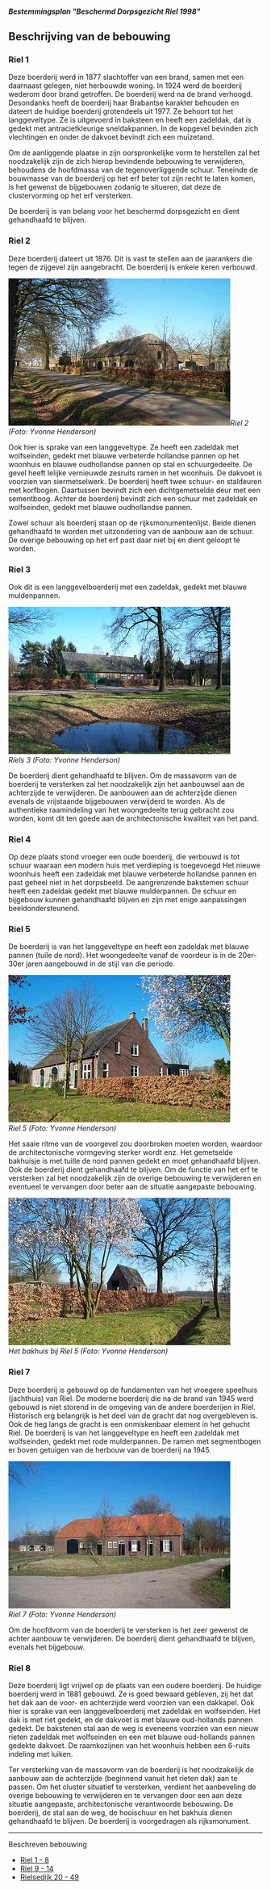 ##### Bestemmingsplan "Beschermd Dorpsgezicht Riel 1998"

## Beschrijving van de bebouwing

### Riel 1
Deze boerderij werd in 1877 slachtoffer van een brand, samen met een daarnaast gelegen, niet herbouwde woning.
In 1924 werd de boerderij wederom door brand getroffen.
De boerderij werd na de brand verhoogd.
Desondanks heeft de boerderij haar Brabantse karakter behouden en dateert de huidige boerderij grotendeels uit 1977.
Ze behoort tot het langgeveltype.
Ze is uitgevoerd in baksteen en heeft een zadeldak, dat is gedekt met antracietkleurige sneldakpannen.
In de kopgevel bevinden zich vlechtingen en onder de dakvoet bevindt zich een muizetand. 

Om de aanliggende plaatse in zijn oorspronkelijke vorm te herstellen zal het noodzakelijk zijn de zich hierop bevindende bebouwing te verwijderen, behoudens de hoofdmassa van de tegenoverliggende schuur.
Teneinde de bouwmasse van de boerderij op het erf beter tot zijn recht te laten komen, is het gewenst de bijgebouwen zodanig te situeren, dat deze de clustervorming op het erf versterken.

De boerderij is van belang voor het beschermd dorpsgezicht en dient gehandhaafd te blijven.

### Riel 2
Deze boerderij dateert uit 1876. Dit is vast te stellen aan de jaarankers die tegen de zijgevel zijn aangebracht. De boerderij is enkele keren verbouwd.

![Riel 2](images/riel2y.jpg)*Riel 2 (Foto: Yvonne Henderson)*

Ook hier is sprake van een langgeveltype. Ze heeft een zadeldak met wolfseinden, gedekt met blauwe verbeterde hollandse pannen op het woonhuis en blauwe oudhollandse pannen op stal en schuurgedeelte.
De gevel heeft lelijke vernieuwde zesruits ramen in het woonhuis.
De dakvoet is voorzien van siermetselwerk. De boerderij heeft twee schuur- en staldeuren met korfbogen.
Daartussen bevindt zich een dichtgemetselde deur met een sementboog. Achter de boerderij bevindt zich een schuur met zadeldak en wolfseinden, gedekt met blauwe oudhollandse pannen. 

Zowel schuur als boerderij staan op de rijksmonumentenlijst. Beide dienen gehandhaafd te worden met uitzondering van de aanbouw aan de schuur.
De overige bebouwing op het erf past daar niet bij en dient geloopt te worden.

### Riel 3
Ook dit is een langgevelboerderij met een zadeldak, gedekt met blauwe muldenpannen. 

![Riel 3](images/riel3poely.jpg)  
*Riels 3 (Foto: Yvonne Henderson)*

De boerderij dient gehandhaafd te blijven. Om de massavorm van de boerderij te versterken zal het noodzakelijk zijn het aanbouwsel aan de achterzijde te verwijderen.
De aanbouwen aan de achterzijde dienen evenals de vrijstaande bijgebouwen verwijderd te worden.
Als de authentieke raamindeling van het woongedeelte terug gebracht zou worden, komt dit ten goede aan de architectonische kwaliteit van het pand.

### Riel 4
Op deze plaats stond vroeger een oude boerderij, die verbouwd is tot schuur waaraan een modern huis met verdieping is toegevoegd Het nieuwe woonhuis heeft een zadeldak met blauwe verbeterde hollandse pannen en past geheel niet in het dorpsbeeld. De aangrenzende bakstemen schuur heeft een zadeldak gedekt met blauwe mulderpannen. 
De schuur en bijgebouw kunnen gehandhaafd blijven en zijn met enige aanpassingen beeldondersteunend.

### Riel 5
De boerderij is van het langgeveltype en heeft een zadeldak met blauwe pannen (tuile de nord).
Het woongedeelte vanaf de voordeur is in de 20er-30er jaren aangebouwd in de stijl van die periode.

![Riel 5](images/riel5y.jpg)  
*Riel 5 (Foto: Yvonne Henderson)*

Het saaie ritme van de voorgevel zou doorbroken moeten worden, waardoor de architectonische vormgeving sterker wordt enz.
Het gemetselde bakhuisje is met tuille de nord pannen gedekt en moet gehandhaafd blijven. Ook de boerderij dient gehandhaafd te blijven. Om de functie van het erf te versterken zal het noodzakelijk zijn de overige bebouwing te verwijderen en eventueel te vervangen door beter aan de situatie aangepaste bebouwing.

![Riel 5 bakhuis](images/riel5bakhuisy.jpg)  
*Het bakhuis bij Riel 5 (Foto: Yvonne Henderson)*

### Riel 7
Deze boerderij is gebouwd op de fundamenten van het vroegere speelhuis (jachthuis) van Riel.
De moderne boerderij die na de brand van 1945 werd gebouwd is niet storend in de omgeving van de andere boerderijen in Riel.
Historisch erg belangrijk is het deel van de gracht dat nog overgebleven is. Ook de heg langs de gracht is een onmiskenbaar element in het gehucht Riel.
De boerderij is van het langgeveltype en heeft een zadeldak met wolfseinden, gedekt met rode mulderpannen. De ramen met segmentbogen er boven getuigen van de herbouw van de boerderij na 1945.

![Riel 7](images/riel7y.jpg)  
*Riel 7 (Foto: Yvonne Henderson)*

Om de hoofdvorm van de boerderij te versterken is het zeer gewenst de achter aanbouw te verwijderen.
De boerderij dient gehandhaafd te blijven, evenals het bijgebouw.

### Riel 8
Deze boerderij ligt vrijwel op de plaats van een oudere boerderij. De huidige boerderij werd in 1881 gebouwd. Ze is goed bewaard gebleven, zij het dat het dak aan de voor- en achterzijde werd voorzien van een dakkapel. Ook hier is sprake van een langgevelboerderij met zadeldak en wolfseinden. Het dak is met riet gedekt, en de dakvoet is met blauwe oud-hollands pannen gedekt.
De bakstenen stal aan de weg is eveneens voorzien van een nieuw rieten zadeldak met wolfseinden en een met blauwe oud-hollands pannen gedekte dakvoet. De raamkozijnen van het woonhuis hebben een 6-ruits indeling met luiken. 

Ter versterking van de massavorm van de boerderij is het noodzakelijk de aanbouw aan de achterzijde (beginnend vanuit het rieten dak) aan te passen. Om het cluster situatief te versterken, verdient het aanbeveling de overige bebouwing te verwijderen en te vervangen door een aan deze situatie aangepaste, architectonische verantwoorde bebouwing. De boerderij, de stal aan de weg, de hooischuur en het bakhuis dienen gehandhaafd te blijven.
De boerderij is voorgedragen als rijksmonument.

---
Beschreven bebouwing
* [Riel 1 - 8](riel1-8)
* [Riel 9 - 14](riel9-14)
* [Rielsedijk 20 - 49](rielsedijk)


